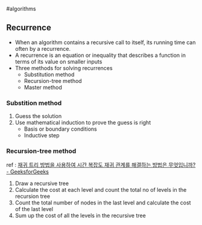 #algorithms 
## Recurrence
- When an algorithm contains a recursive call to itself, its running time can often by a recurrence.
- A recurrence is an equation or inequality that describes a function in terms of its value on smaller inputs
- Three methods for solving recurrences
	- Substitution method
	- Recursion-tree method
	- Master method
 
### Substition method
1. Guess the solution
2. Use mathematical induction to prove the guess is right
	- Basis or boundary conditions
	- Inductive step

### Recursion-tree method
ref : [재귀 트리 방법을 사용하여 시간 복잡도 재귀 관계를 해결하는 방법은 무엇입니까? - GeeksforGeeks](https://www.geeksforgeeks.org/how-to-solve-time-complexity-recurrence-relations-using-recursion-tree-method/)
1. Draw a recursive tree
2. Calculate the cost at each level and count the total no of levels in the recursion tree
3. Count the total number of nodes in the last level and calculate the cost of the last level
4. Sum up the cost of all the levels in the recursive tree